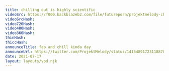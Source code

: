 ```yaml
---
title: chilling out is highly scientific
videoSrc: https://f000.backblazeb2.com/file/futureporn/projektmelody-chaturbate-2021-07-17.mp4
videoSrcHash: 
video720Hash: 
video480Hash: 
video360Hash: 
thinHash: 
thiccHash: 
announceTitle: fap and chill kinda day
announceUrl: https://twitter.com/ProjektMelody/status/1416489172311887876
date: 2021-07-17
layout: layouts/vod.njk
---
```

